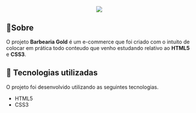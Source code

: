  <h1 align="center">
     <img src="https://ik.imagekit.io/o31ub0axc/logo-1.png?ik-sdk-version=javascript-1.4.3&updatedAt=1675150716727">
 </h1>


 ## 📝Sobre

 O projeto **Barbearia Gold** é um e-commerce que foi criado com o intuito de colocar em prática todo conteudo que venho estudando relativo ao **HTML5** e **CSS3**.


 ## 🚀 Tecnologias utilizadas

 O projeto foi desenvolvido utilizando as seguintes tecnologias.

 - HTML5
 - CSS3